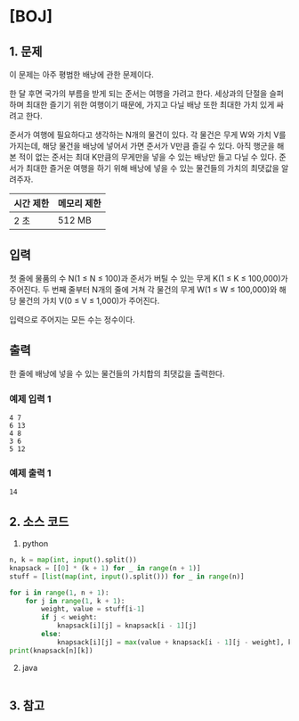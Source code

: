 # [BOJ]

## 1. 문제

이 문제는 아주 평범한 배낭에 관한 문제이다.

한 달 후면 국가의 부름을 받게 되는 준서는 여행을 가려고 한다. 세상과의 단절을 슬퍼하며 최대한 즐기기 위한 여행이기 때문에, 가지고 다닐 배낭 또한 최대한 가치 있게 싸려고 한다.

준서가 여행에 필요하다고 생각하는 N개의 물건이 있다. 각 물건은 무게 W와 가치 V를 가지는데, 해당 물건을 배낭에 넣어서 가면 준서가 V만큼 즐길 수 있다. 아직 행군을 해본 적이 없는 준서는 최대 K만큼의 무게만을 넣을 수 있는 배낭만 들고 다닐 수 있다. 준서가 최대한 즐거운 여행을 하기 위해 배낭에 넣을 수 있는 물건들의 가치의 최댓값을 알려주자.


| 시간 제한 | 메모리 제한 |
|:------|:-------| 
| 2 초   | 512 MB |


## 입력

첫 줄에 물품의 수 N(1 ≤ N ≤ 100)과 준서가 버틸 수 있는 무게 K(1 ≤ K ≤ 100,000)가 주어진다. 두 번째 줄부터 N개의 줄에 거쳐 각 물건의 무게 W(1 ≤ W ≤ 100,000)와 해당 물건의 가치 V(0 ≤ V ≤ 1,000)가 주어진다.

입력으로 주어지는 모든 수는 정수이다.

## 출력

한 줄에 배낭에 넣을 수 있는 물건들의 가치합의 최댓값을 출력한다.

### 예제 입력 1

```
4 7
6 13
4 8
3 6
5 12
```

### 예제 출력 1

```
14
```




## 2. 소스 코드

1. python

```python
n, k = map(int, input().split())
knapsack = [[0] * (k + 1) for _ in range(n + 1)]
stuff = [list(map(int, input().split())) for _ in range(n)]

for i in range(1, n + 1):
    for j in range(1, k + 1):
        weight, value = stuff[i-1]
        if j < weight:
            knapsack[i][j] = knapsack[i - 1][j]
        else:
            knapsack[i][j] = max(value + knapsack[i - 1][j - weight], knapsack[i - 1][j])
print(knapsack[n][k])
```

2. java

```java

```


## 3. 참고

```

```



